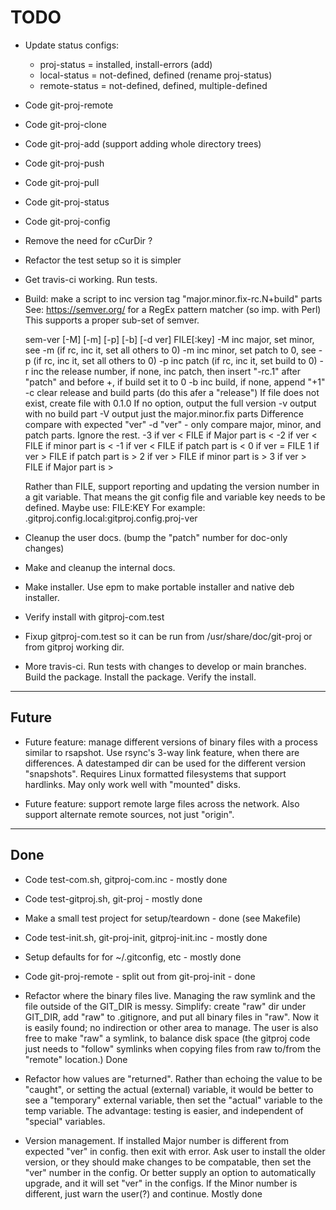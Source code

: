 # TODO

* Update status configs:
  - proj-status = installed, install-errors (add)
  - local-status = not-defined, defined (rename proj-status)
  - remote-status = not-defined, defined, multiple-defined

* Code git-proj-remote

* Code git-proj-clone

* Code git-proj-add (support adding whole directory trees)

* Code git-proj-push

* Code git-proj-pull

* Code git-proj-status

* Code git-proj-config

* Remove the need for cCurDir ?

* Refactor the test setup so it is simpler

* Get travis-ci working. Run tests.

* Build: make a script to inc version tag "major.minor.fix-rc.N+build" parts
  See: https://semver.org/ for a RegEx pattern matcher (so imp. with Perl)
  This supports a proper sub-set of semver.

    sem-ver [-M] [-m] [-p] [-b] [-d ver] FILE[:key]
      -M inc major, set minor, see -m (if rc, inc it, set all others to 0)
      -m inc minor, set patch to 0, see -p (if rc, inc it, set all others to 0)
      -p inc patch (if rc, inc it, set build to 0)
      -r inc the release number, if none, inc patch, then insert
         "-rc.1" after "patch" and before +, if build set it to 0
      -b inc build, if none, append "+1"
      -c clear release and build parts (do this afer a "release")
      If file does not exist, create file with 0.1.0
      If no option, output the full version
      -v output with no build part
      -V output just the major.minor.fix parts
      Difference compare with expected "ver"
      -d "ver" - only compare major, minor, and patch parts. Ignore the rest.
         -3 if ver < FILE if Major part is <
         -2 if ver < FILE if minor part is <
         -1 if ver < FILE if patch part is <
         0 if ver = FILE
         1 if ver > FILE if patch part is >
         2 if ver > FILE if minor part is >
         3 if ver > FILE if Major part is >
         
  Rather than FILE, support reporting and updating the version number
  in a git variable. That means the git config file and variable key
  needs to be defined. Maybe use: FILE:KEY For example:
  .gitproj.config.local:gitproj.config.proj-ver

* Cleanup the user docs. (bump the "patch" number for doc-only changes)

* Make and cleanup the internal docs.

* Make installer. Use epm to make portable installer and native deb installer.

* Verify install with gitproj-com.test

* Fixup gitproj-com.test so it can be run from /usr/share/doc/git-proj
  or from gitproj working dir.

* More travis-ci. Run tests with changes to develop or main
  branches. Build the package. Install the package. Verify the
  install.

----

## Future

* Future feature: manage different versions of binary files with a
  process similar to rsapshot. Use rsync's 3-way link feature, when
  there are differences. A datestamped dir can be used for the
  different version "snapshots". Requires Linux formatted filesystems
  that support hardlinks. May only work well with "mounted" disks.

* Future feature: support remote large files across the network. Also
  support alternate remote sources, not just "origin".

----

## Done

* Code test-com.sh, gitproj-com.inc - mostly done

* Code test-gitproj.sh, git-proj - mostly done

* Make a small test project for setup/teardown - done (see Makefile)

* Code test-init.sh, git-proj-init, gitproj-init.inc  - mostly done

* Setup defaults for for ~/.gitconfig, etc - mostly done

* Code git-proj-remote - split out from git-proj-init - done

* Refactor where the binary files live. Managing the raw symlink and
  the file outside of the GIT_DIR is messy. Simplify: create "raw" dir
  under GIT_DIR, add "raw" to .gitignore, and put all binary files in
  "raw". Now it is easily found; no indirection or other area to
  manage.
  The user is also free to make "raw" a symlink, to balance disk space
  (the gitproj code just needs to "follow" symlinks when copying files
  from raw to/from the "remote" location.)  Done

* Refactor how values are "returned". Rather than echoing the value to
  be "caught", or setting the actual (external) variable, it would be
  better to see a "temporary" external variable, then set the "actual"
  variable to the temp variable. The advantage: testing is easier, and
  independent of "special" variables.

* Version management. If installed Major number is different from
  expected "ver" in config. then exit with error. Ask user to install
  the older version, or they should make changes to be compatable,
  then set the "ver" number in the config. Or better supply an option
  to automatically upgrade, and it will set "ver" in the configs.  If
  the Minor number is different, just warn the user(?) and continue.
  Mostly done
